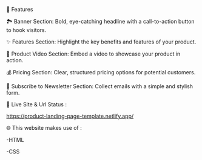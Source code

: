 🎨 Features

🏞️ Banner Section: Bold, eye-catching headline with a call-to-action button to hook visitors.

✨ Features Section: Highlight the key benefits and features of your product.

🎥 Product Video Section: Embed a video to showcase your product in action.

💰 Pricing Section: Clear, structured pricing options for potential customers.

📩 Subscribe to Newsletter Section: Collect emails with a simple and stylish form.

🎥 Live Site & Url Status : 

  https://product-landing-page-template.netlify.app/

🌐 This website makes use of : 

  -HTML

  -CSS
